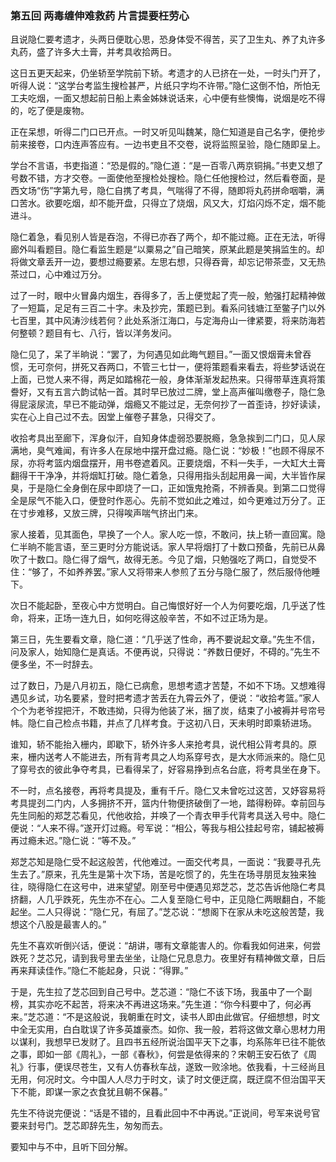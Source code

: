 <script type="text/javascript">
    var head = document.getElementsByTagName('head')[0];
    cssURL = '/public/article_1.css';
    linkTag = document.createElement('link');
    linkTag.href = cssURL;
    linkTag.setAttribute('type','text/css');
    linkTag.setAttribute('rel','stylesheet');
    head.appendChild(linkTag);
</script>
### 第五回 两毒缠伸难救药 片言提要枉劳心

且说隐仁要考遗才，头两日便耽心思，恐身体受不得苦，买了卫生丸、养了丸许多丸药，盛了许多大土膏，并考具收拾两日。

这日五更天起来，仍坐轿至学院前下轿。考遗才的人已挤在一处，一时头门开了，听得人说：“这学台考监生搜检甚严，片纸只字均不许带。”隐仁这倒不怕，所怕无工夫吃烟，一面又想起前日船上素金姊妹说话来，心中便有些懊悔，说烟是吃不得的，吃了便是废物。

正在呆想，听得二门口已开点。一时又听见叫魏某，隐仁知道是自己名字，便抢步前来接卷，口内连声答应有。一边书吏且不交卷，说将监照呈验，隐仁随即呈上。

学台不言语，书吏指道：“恐是假的。”隐仁道：“是一百零八两京铜捐。”书吏又想了号数不错，方才交卷。一面使他至搜检处搜检。隐仁任他搜检过，然后看卷面，是西文场“伤”字第九号，隐仁自携了考具，气喘得了不得，随即将丸药拼命咽嚼，满口苦水。欲要吃烟，却不能开盘，只得立了烧烟，风又大，灯焰闪烁不定，烟不能进斗。

隐仁着急，看见别人皆是吞泡，不得已亦吞了两个，却不能过瘾。正在无法，听得廊外叫看题目。隐仁看监生题是“以粟易之”自己暗笑，原某此题是笑捐监生的。却将做文章丢开一边，要想过瘾要紧。左思右想，只得吞膏，却忘记带茶壶，又无热茶过口，心中难过万分。

过了一时，眼中火冒鼻内烟生，吞得多了，舌上便觉起了壳一般，勉强打起精神做了一短篇，足足有三百二十字。未及抄完，策题已到。看系问钱塘江至鳖子门以外七百里，其中风涛沙线若何？此处系浙江海口，与定海舟山一律紧要，将来防海若何整顿？题目有七、八行，皆以洋务发问。

隐仁见了，呆了半晌说：“罢了，为何遇见如此晦气题目。”一面又恨烟膏未曾吞惯，无可奈何，拼死又吞两口，不管三七廿一，便将策题看来看去，将些梦话说在上面，已觉人来不得，两足如踏棉花一般，身体渐渐发起热来。只得带草连真将策誊好，又有五言六韵试帖一首。其时早已放过二牌，堂上高声催叫缴卷子，隐仁急得屁滚尿流，早已不能动弹，烟瘾又不能过足，无奈何抄了一首歪诗，抄好读读，实在心上自己过不去。因堂上催卷子葚急，只得交了。

收拾考具出至廊下，浑身似汗，自知身体虚弱恐要脱瘾，急急挨到二门口，见人尿满地，臭气难闻，有许多人在尿地中摆开盘过瘾。隐仁说：“妙极！”也顾不得尿不尿，亦将考篮内烟盘摆开，用书卷遮着风。正要烧烟，不料一失手，一大缸大土膏翻得干干净净，并将烟缸打破。隐仁着急，只得用指头刮起用鼻一闻，大半皆作屎臭，于是隐仁全身倒在尿中即烧了一口，正如饿鬼抢斋，不辨香臭。到第二口觉得全是尿气不能入口，便登时作恶心。先前不觉如此之难过，如今更难过万分了。正在寸步难移，又放三牌，只得唉声喘气挤出门来。

家人接着，见其面色，早换了一个人。家人吃一惊，不敢问，扶上轿一直回寓。隐仁半晌不能言语，至三更时分方能说话。家人早将烟打了十数口预备，先前已从鼻吹了十数口。隐仁得了烟气，故得无恙。今见了烟，只勉强吃了两口，自觉受不住：“够了，不如养养罢。”家人又将带来人参煎了五分与隐仁服了，然后服侍他睡下。

次日不能起卧，至夜心中方觉明白。自己悔恨好好一个人为何要吃烟，几乎送了性命，将来，正场一连九日，如何吃得这般辛苦，不如不过正场为是。

第三日，先生要看文章，隐仁道：“几乎送了性命，再不要说起文章。”先生不信，问及家人，始知隐仁是真话。不便再说，只得说：“养数日便好，不碍的。”先生不便多坐，不一时辞去。

过了数日，乃是八月初五，隐仁已病愈，思想考遗才苦楚，不如不下场。又想难得遇见乡试，功名要紧，登时把考遗才苦丢在九霄云外了，便说：“收拾考篮。”家人个个为老爷捏把汗，不敢违拗，只得为他装了米，捆了炭，结束了小被褥并号帘号帏。隐仁自己检点书籍，并点了几样考食。于这初八日，天未明时即乘轿进场。

谁知，轿不能抬入栅内，即歇下，轿外许多人来抢考具，说代相公背考具的。原来，栅内送考人不能进去，所有背考具之人均系穿号衣，是大水师派来的。隐仁见了穿号衣的彼此争夺考具，已看得呆了，好容易挣到点名台底，将考具坐在身下。

不一时，点名接卷，再将考具提及，重有千斤。隐仁又未曾吃过这苦，又妤容易将考具提刭二门内，人多拥挤不开，篮内什物便挤破倒了一地，踏得粉碎。幸前回与先生同船的郑芝芯看见，代他收拾，并唤了一个青衣甲手代背考具送入号中。隐仁便说：“人来不得。”遂开灯过瘾。号军说：“相公，等我与相公挂起号帘，铺起被褥再过瘾未迟。”隐仁说：“等不及。”

郑芝芯知是隐仁受不起这般苦，代他难过。一面交代考具，一面说：“我要寻孔先生去了。”原来，孔先生是第十次下场，苦是吃惯了的，先生在场寻朋觅友独来独往，晓得隐仁在这号中，进来望望。刚至号中便遇见郑芝芯，芝芯告诉他隐仁考具挤翻，人几乎跌死，先生亦不在心。二人复至隐仁号中，正见隐仁两眼翻白，不能起坐。二人只得说：“隐仁兄，有屈了。”芝芯说：“想阁下在家从未吃这般苦楚，我想这个八股是最害人的。”

先生不喜欢听倒兴话，便说：“胡讲，哪有文章能害人的。你看我如何进来，何尝跌死？芝芯兄，请到我号里去坐坐，让隐仁兄息息力。夜里好有精神做文章，日后再来拜读佳作。”隐仁不能起身，只说：“得罪。”

于是，先生拉了芝芯回到自己号中。芝芯道：“隐仁不该下场，我虽中了一个副榜，其实亦吃不起苦，将来决不再进这场来。”先生道：“你今科要中了，何必再来。”芝芯道：“不是这般说，我朝重在时文，读书人即由此做官。仔细想想，时文中全无实用，白白耽误了许多英雄豪杰。如你、我一般，若将这做文章心思材力用以谋利，我想早已发财了。且四书五经所说治国平天下之事，均系陈年已往不能依之事，即如一部《周礼》，一部《春秋》，何尝是依得来的？宋朝王安石依了《周礼》行事，便误尽苍生，又有人仿春秋车战，遂致一败涂地。依我看，十三经尚且无用，何况时文。今中国人人尽力于时文，读了时文便迂腐，既迂腐不但治国平天下不能，即谋一家之衣食犹且朝不保暮。”

先生不待说完便说：“话是不错的，且看此回中不中再说。”正说间，号军来说号官要来封号门。芝芯即辞先生，匆匆而去。

要知中与不中，且听下回分解。